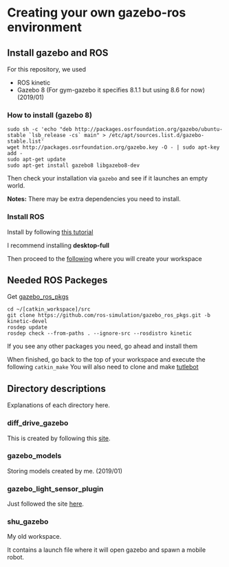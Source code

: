 # Creating your own gazebo-ros environment

## Install gazebo and ROS
For this repository, we used
* ROS kinetic
* Gazebo 8 (For gym-gazebo it specifies 8.1.1 but using 8.6 for now)(2019/01)

### How to install (gazebo 8)
    sudo sh -c 'echo "deb http://packages.osrfoundation.org/gazebo/ubuntu-stable `lsb_release -cs` main" > /etc/apt/sources.list.d/gazebo-stable.list'
    wget http://packages.osrfoundation.org/gazebo.key -O - | sudo apt-key add -
    sudo apt-get update
    sudo apt-get install gazebo8 libgazebo8-dev
Then check your installation via `gazebo` and see if it launches an empty world.

**Notes:** There may be extra dependencies you need to install.

### Install ROS
Install by following [this tutorial](http://wiki.ros.org/kinetic/Installation/Ubuntu)

I recommend installing **desktop-full**

Then proceed to the [following](http://wiki.ros.org/ROS/Tutorials/InstallingandConfiguringROSEnvironment) where you will create your workspace

## Needed ROS Packeges
Get [gazebo_ros_pkgs](https://github.com/ros-simulation/gazebo_ros_pkgs.git)

    cd ~/[catkin_workspace]/src
    git clone https://github.com/ros-simulation/gazebo_ros_pkgs.git -b kinetic-devel
    rosdep update
    rosdep check --from-paths . --ignore-src --rosdistro kinetic

If you see any other packages you need, go ahead and install them

When finished, go back to the top of your workspace and execute the following `catkin_make`
You will also need to clone and make [tutlebot](https://github.com/turtlebot/turtlebot)

## Directory descriptions
Explanations of each directory here.

### diff_drive_gazebo
This is created by following this [site](http://www.theconstructsim.com/how-to-build-a-differential-drive-simulation/).

### gazebo_models
Storing models created by me. (2019/01)

### gazebo_light_sensor_plugin
Just followed the site [here](http://www.theconstructsim.com/create-a-ros-sensor-plugin-for-gazebo/).

### shu_gazebo
My old workspace.

It contains a launch file where it will open gazebo and spawn a mobile robot.
